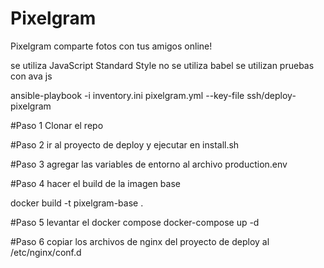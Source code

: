 # Pixelgram
Pixelgram comparte fotos con tus amigos online!

se utiliza JavaScript Standard Style
no se utiliza babel
se utilizan pruebas con ava js

ansible-playbook -i inventory.ini pixelgram.yml --key-file ssh/deploy-pixelgram


#Paso 1
Clonar el repo

#Paso 2
ir al proyecto de deploy y ejecutar en install.sh

#Paso 3
agregar las variables de entorno al archivo production.env

#Paso 4
hacer el build de la imagen base

docker build -t pixelgram-base .

#Paso 5
levantar el docker compose
docker-compose up -d

#Paso 6
copiar los archivos de nginx del proyecto de deploy al /etc/nginx/conf.d


